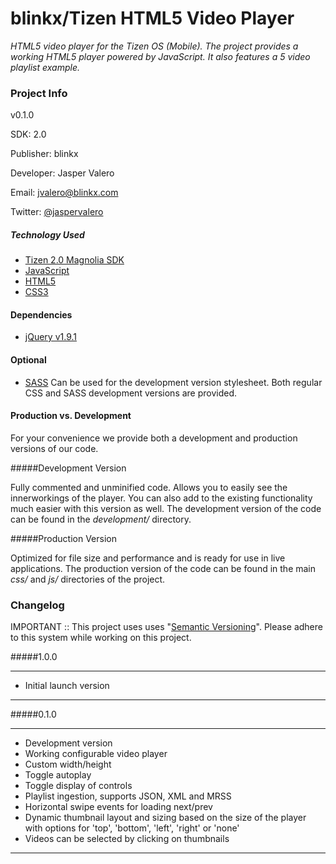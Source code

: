 # blinkx/Tizen HTML5 Video Player

*HTML5 video player for the Tizen OS (Mobile). The project provides a working HTML5 player powered by JavaScript. It also features a 5 video playlist example.*

### Project Info

v0.1.0

SDK: 2.0

Publisher: blinkx

Developer: Jasper Valero 

Email: [jvalero@blinkx.com](mailto:jvalero@blinkx.com)

Twitter: [@jaspervalero](http://twitter.com/jaspervalero)

##### Technology Used

* [Tizen 2.0 Magnolia SDK](http://developer.tizen.org)
* [JavaScript](https://developer.mozilla.org/en-US/docs/JavaScript)
* [HTML5](http://dev.w3.org/html5/html-author/)
* [CSS3](http://www.css3.info/)

#### Dependencies

* [jQuery v1.9.1](http://jquery.com/)

#### Optional

* [SASS](http://sass-lang.com/) Can be used for the development version stylesheet. Both regular CSS and SASS development versions are provided.


#### Production vs. Development

For your convenience we provide both a development and production versions of our code. 

#####Development Version

Fully commented and unminified code. Allows you to easily see the innerworkings of the player. You can also add to the existing functionality much easier with this version as well. The development version of the code can be found in the *development/* directory.

#####Production Version
 
Optimized for file size and performance and is ready for use in live applications. The production version of the code can be found in the main *css/* and *js/* directories of the project.


### Changelog

IMPORTANT :: This project uses uses "[Semantic Versioning](http://semver.org)". Please adhere to this system while working on this project.

#####1.0.0

---

* Initial launch version

---

#####0.1.0

---

* Development version
* Working configurable video player
* Custom width/height
* Toggle autoplay
* Toggle display of controls
* Playlist ingestion, supports JSON, XML and MRSS
* Horizontal swipe events for loading next/prev
* Dynamic thumbnail layout and sizing based on the size of the player with options for 'top', 'bottom', 'left', 'right' or 'none'
* Videos can be selected by clicking on thumbnails

---